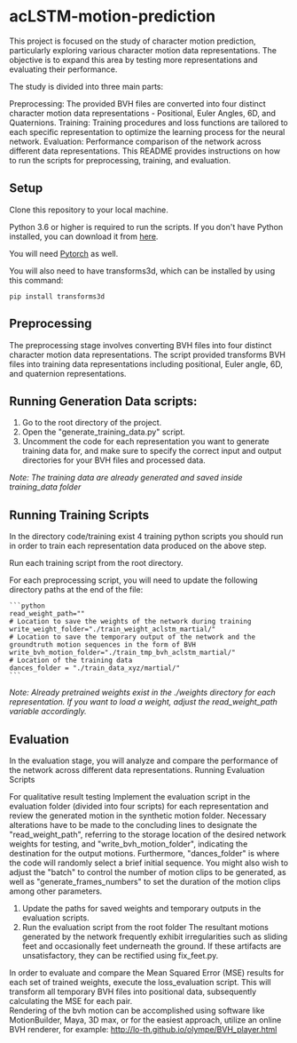 # acLSTM-motion-prediction
This project is focused on the study of character motion prediction, particularly exploring various character motion data representations. The objective is to expand this area by testing more representations and evaluating their performance.

The study is divided into three main parts:

Preprocessing: The provided BVH files are converted into four distinct character motion data representations - Positional, Euler Angles, 6D, and Quaternions.
Training: Training procedures and loss functions are tailored to each specific representation to optimize the learning process for the neural network.
Evaluation: Performance comparison of the network across different data representations.
This README provides instructions on how to run the scripts for preprocessing, training, and evaluation.

## Setup
Clone this repository to your local machine.

Python 3.6 or higher is required to run the scripts. If you don't have Python installed, you can download it from [here](https://www.python.org/downloads/).

You will need  [Pytorch](https://pytorch.org/) as well.

You will also need to have transforms3d, which can be installed by using this command:
```
pip install transforms3d
```
## Preprocessing
The preprocessing stage involves converting BVH files into four distinct character motion data representations. The script provided transforms BVH files into training data representations including positional, Euler angle, 6D, and quaternion representations.

## Running Generation Data scripts:

1. Go to the root directory of the project.
2. Open the "generate_training_data.py" script.
3. Uncomment the code for each representation you want to generate training data for, and make sure to specify the correct input and output directories for your BVH files and processed data.

*Note: The training data are already generated and saved inside training_data folder*


## Running Training Scripts
In the directory code/training exist 4 training python scripts you should run in order to train each representation data produced on the above step.

Run each training script from the root directory.

For each preprocessing script, you will need to update the following directory paths at the end of the file:

    ```python
    read_weight_path=""
    # Location to save the weights of the network during training
    write_weight_folder="./train_weight_aclstm_martial/"
    # Location to save the temporary output of the network and the groundtruth motion sequences in the form of BVH
    write_bvh_motion_folder="./train_tmp_bvh_aclstm_martial/"
    # Location of the training data
    dances_folder = "./train_data_xyz/martial/"
    ```

*Note: Already pretrained weights exist in the ./weights directory for each representation. If you want to load a weight, adjust the read_weight_path variable accordingly.*


## Evaluation

In the evaluation stage, you will analyze and compare the performance of the network across different data representations.
Running Evaluation Scripts

For qualitative result testing
Implement the evaluation script in the evaluation folder (divided into four scripts) for each representation and review the generated motion in the synthetic motion folder. Necessary alterations have to be made to the concluding lines to designate the "read_weight_path", referring to the storage location of the desired network weights for testing, and "write_bvh_motion_folder", indicating the destination for the output motions. Furthermore, "dances_folder" is where the code will randomly select a brief initial sequence. You might also wish to adjust the "batch" to control the number of motion clips to be generated, as well as "generate_frames_numbers" to set the duration of the motion clips among other parameters.
1.	Update the paths for saved weights and temporary outputs in the evaluation scripts.
2.	Run the evaluation script from the root folder
The resultant motions generated by the network frequently exhibit irregularities such as sliding feet and occasionally feet underneath the ground. If these artifacts are unsatisfactory, they can be rectified using fix_feet.py. 

In order to evaluate and compare the Mean Squared Error (MSE) results for each set of trained weights, execute the loss_evaluation script. This will transform all temporary BVH files into positional data, subsequently calculating the MSE for each pair.			
Rendering of the bvh motion can be accomplished using software like MotionBuilder, Maya, 3D max, or for the easiest approach, utilize an online BVH renderer, for example: http://lo-th.github.io/olympe/BVH_player.html

